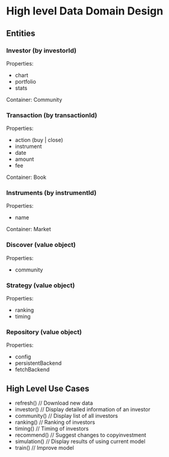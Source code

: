 # High level Data Domain Design

## Entities

### Investor (by investorId)

Properties:

- chart
- portfolio
- stats

Container: Community

### Transaction (by transactionId)

Properties:

- action (buy | close)
- instrument
- date
- amount
- fee

Container: Book

### Instruments (by instrumentId)

Properties:

- name

Container: Market

### Discover (value object)

Properties:

- community

### Strategy (value object)

Properties:

- ranking
- timing

### Repository (value object)

Properties:

- config
- persistentBackend
- fetchBackend

## High Level Use Cases

- refresh() // Download new data
- investor() // Display detailed information of an investor
- community() // Display list of all investors
- ranking() // Ranking of investors
- timing() // Timing of investors
- recommend() // Suggest changes to copyinvestment
- simulation() // Display results of using current model
- train() // Improve model
